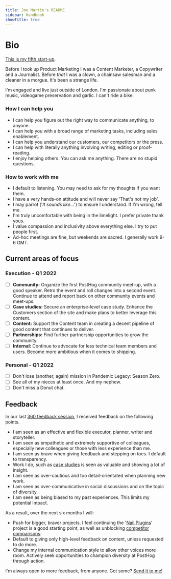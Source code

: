 ```yaml
---
title: Joe Martin's README
sidebar: Handbook
showTitle: true
---
```


# Bio

[This is my fifth start-up](https://www.linkedin.com/in/joemartinwords/). 

Before I took up Product Marketing I was a Content Marketer, a Copywriter and a Journalist. Before _that_ I was a clown, a chainsaw salesman and a cleaner in a morgue. It's been a strange life. 

I'm engaged and live just outside of London. I'm passionate about punk music, videogame preservation and garlic. I can't ride a bike.

### How I can help you
- I can help you figure out the right way to communicate anything, to anyone. 
- I can help you with a broad range of marketing tasks, including sales enablement. 
- I can help you understand our customers, our competitors or the press. 
- I can help with literally anything involving writing, editing or proof-reading.
- I enjoy helping others. You can ask me anything. There are no stupid questions.  

### How to work with me
- I default to listening. You may need to ask for my thoughts if you want them.
- I have a very hands-on attitude and will never say 'That's not my job'. 
- I may parrot ('_It sounds like..._') to ensure I understand. If I'm wrong, tell me. 
- I'm truly uncomfortable with being in the limelight. I prefer private thank yous.
- I value compassion and inclusivity above everything else. I try to put people first. 
- Ad-hoc meetings are fine, but weekends are sacred. I generally work 9-6 GMT.

## Current areas of focus
### Execution - Q1 2022
- [ ] **Community:** Organize the first PostHog community meet-up, with a good speaker. Retro the event and roll changes into a second event. Continue to attend and report back on other community events and meet-ups.
- [ ] **Case studies:** Secure an enterprise-level case study. Enhance the Customers section of the site and make plans to better leverage this content.
- [ ] **Content:** Support the Content team in creating a decent pipeline of good content that continues to deliver.
- [ ] **Partnerships:** Find further partnership opportunities to grow the community.
- [ ] **Internal:** Continue to advocate for less technical team members and users. Become more ambitious when it comes to shipping.

### Personal - Q1 2022
- [ ] Don't lose (another, again) mission in Pandemic Legacy: Season Zero.
- [ ] See all of my nieces at least once. And my nephew.
- [ ] Don't miss a Donut chat.

## Feedback
In our last [360 feedback session](/handbook/people/feedback#full-team-feedback-sessions-1), I received feedback on the following points. 

- I am seen as an effective and flexible executor, planner, writer and storyteller.
- I am seen as empathetic and extremely supportive of colleagues, especially new colleagues or those with less experience than me. 
- I am seen as brave when giving feedback and stepping on toes. I default to transparency.
- Work I do, such as [case studies](/customers) is seen as valuable and showing a lot of insight.
- I am seen as over-cautious and too detail-orientated when planning new work. 
- I am seen as over-communicative in social discussions and on the topic of diversity. 
- I am seen as being biased to my past experiences. This limits my potential impact.

As a result, over the next six months I will:

- Push for bigger, braver projects. I feel continuing the '[Nail Plugins](https://github.com/PostHog/posthog.com/issues/3265)' project is a good starting point, as well as unblocking [competitor comparisons](https://github.com/PostHog/posthog.com/issues/2939).
- Default to giving only high-level feedback on content, unless requested to do more. 
- Change my internal communication style to allow other voices more room. Actively seek opportunities to champion diversity at PostHog through action. 

I'm always open to more feedback, from anyone. Got some? [Send it to me!](https://forms.gle/UcA5FdAjZJSXiqYG6)

